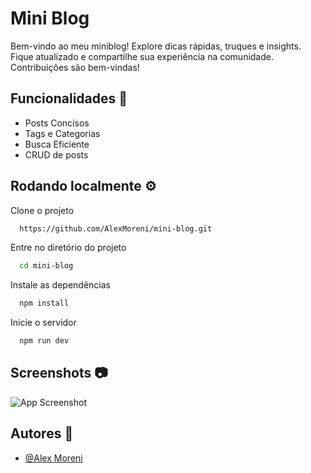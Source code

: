 
# Mini Blog

Bem-vindo ao meu miniblog! Explore dicas rápidas, truques e insights. Fique atualizado e compartilhe sua experiência na comunidade. Contribuições são bem-vindas! 


## Funcionalidades 🚀

- Posts Concisos
- Tags e Categorias
- Busca Eficiente
- CRUD de posts


## Rodando localmente ⚙️

Clone o projeto

```bash
  https://github.com/AlexMoreni/mini-blog.git
```

Entre no diretório do projeto

```bash
  cd mini-blog
```

Instale as dependências

```bash
  npm install
```

Inicie o servidor

```bash
  npm run dev
```



## Screenshots 📷

![App Screenshot](https://i.postimg.cc/zBvRBNwz/mini-blog.png)


## Autores 📍

- [@Alex Moreni](https://github.com/AlexMoreni)

